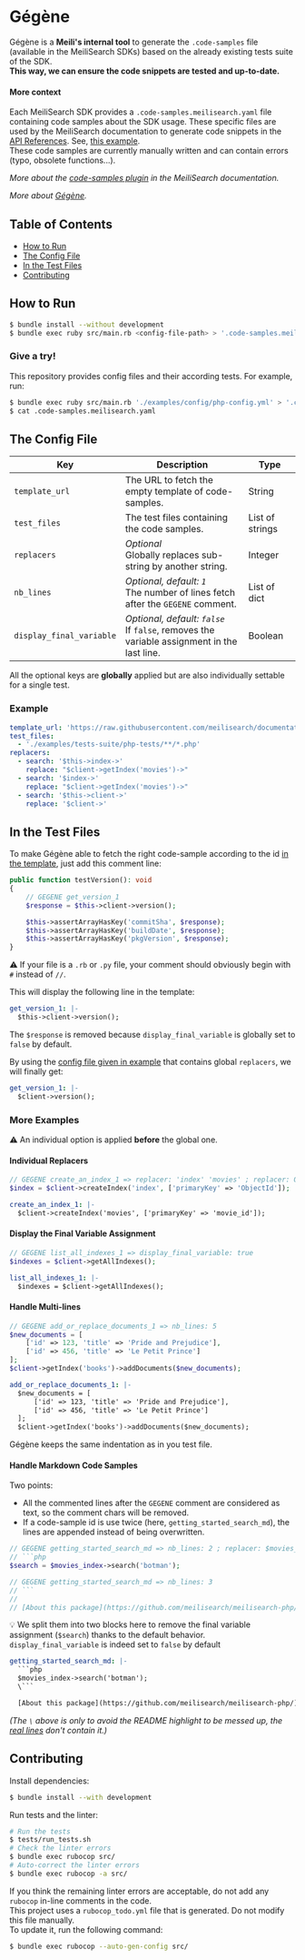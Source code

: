 # Gégène <!-- omit in TOC -->

Gégène is a **Meili's internal tool** to generate the `.code-samples` file (available in the MeiliSearch SDKs) based on the already existing tests suite of the SDK.<br>
**This way, we can ensure the code snippets are tested and up-to-date.**

#### More context <!-- omit in TOC -->

Each MeiliSearch SDK provides a `.code-samples.meilisearch.yaml` file containing code samples about the SDK usage. These specific files are used by the MeiliSearch documentation to generate code snippets in the [API References](https://docs.meilisearch.com/references/). See, [this example](https://docs.meilisearch.com/references/indexes.html#example).<br>
These code samples are currently manually written and can contain errors (typo, obsolete functions...).

_More about the [code-samples plugin](https://github.com/meilisearch/documentation/tree/master/.vuepress/code-samples) in the MeiliSearch documentation._

_More about [Gégène](https://shadoks.fandom.com/fr/wiki/G%C3%A9g%C3%A8ne)._

## Table of Contents <!-- omit in TOC -->

- [How to Run](#how-to-run)
- [The Config File](#the-config-file)
- [In the Test Files](#in-the-test-files)
- [Contributing](#contributing)

## How to Run

```bash
$ bundle install --without development
$ bundle exec ruby src/main.rb <config-file-path> > '.code-samples.meilisearch.yaml'
```

### Give a try! <!-- omit in TOC -->

This repository provides config files and their according tests. For example, run:

```bash
$ bundle exec ruby src/main.rb './examples/config/php-config.yml' > '.code-samples.meilisearch.yaml'
$ cat .code-samples.meilisearch.yaml
```

## The Config File

| Key                      | Description                                                                                    | Type            |
|--------------------------|------------------------------------------------------------------------------------------------|-----------------|
| `template_url`           | The URL to fetch the empty template of code-samples.                                           | String          |
| `test_files`             | The test files containing the code samples.                                                    | List of strings |
| `replacers`              | _Optional_<br> Globally replaces sub-string by another string.                                 | Integer         |
| `nb_lines`               | _Optional, default: `1`_<br> The number of lines fetch after the `GEGENE` comment.             | List of dict    |
| `display_final_variable` | _Optional, default: `false`_<br> If `false`, removes the variable assignment in the last line. | Boolean         |


All the optional keys are **globally** applied but are also individually settable for a single test.

### Example <!-- omit in TOC -->

```yml
template_url: 'https://raw.githubusercontent.com/meilisearch/documentation/master/.vuepress/public/sample-template.yaml'
test_files:
  - './examples/tests-suite/php-tests/**/*.php'
replacers:
  - search: '$this->index->'
    replace: "$client->getIndex('movies')->"
  - search: '$index->'
    replace: "$client->getIndex('movies')->"
  - search: '$this->client->'
    replace: '$client->'
```

## In the Test Files

To make Gégène able to fetch the right code-sample according to the id [in the template](https://docs.meilisearch.com/sample-template.yaml), just add this comment line:

```php
public function testVersion(): void
{
    // GEGENE get_version_1
    $response = $this->client->version();

    $this->assertArrayHasKey('commitSha', $response);
    $this->assertArrayHasKey('buildDate', $response);
    $this->assertArrayHasKey('pkgVersion', $response);
}
```

⚠️ If your file is a `.rb` or `.py` file, your comment should obviously begin with `#` instead of `//`.

This will display the following line in the template:

```yml
get_version_1: |-
  $this->client->version();
```

The `$response` is removed because `display_final_variable` is globally set to `false` by default.

By using the [config file given in example](https://github.com/curquiza/gegene#example-) that contains global `replacers`, we will finally get:

```yml
get_version_1: |-
  $client->version();
```

### More Examples <!-- omit in TOC -->

⚠️ An individual option is applied **before** the global one.

#### Individual Replacers <!-- omit in TOC -->

```php
// GEGENE create_an_index_1 => replacer: 'index' 'movies' ; replacer: ObjectId movie_id
$index = $client->createIndex('index', ['primaryKey' => 'ObjectId']);
```

```yml
create_an_index_1: |-
  $client->createIndex('movies', ['primaryKey' => 'movie_id']);
```

#### Display the Final Variable Assignment <!-- omit in TOC -->

```php
// GEGENE list_all_indexes_1 => display_final_variable: true
$indexes = $client->getAllIndexes();
```

```yml
list_all_indexes_1: |-
  $indexes = $client->getAllIndexes();
```

#### Handle Multi-lines <!-- omit in TOC -->

```php
// GEGENE add_or_replace_documents_1 => nb_lines: 5
$new_documents = [
    ['id' => 123, 'title' => 'Pride and Prejudice'],
    ['id' => 456, 'title' => 'Le Petit Prince']
];
$client->getIndex('books')->addDocuments($new_documents);
```

```yml
add_or_replace_documents_1: |-
  $new_documents = [
      ['id' => 123, 'title' => 'Pride and Prejudice'],
      ['id' => 456, 'title' => 'Le Petit Prince']
  ];
  $client->getIndex('books')->addDocuments($new_documents);
```

Gégène keeps the same indentation as in you test file.

#### Handle Markdown Code Samples <!-- omit in TOC -->

Two points:
- All the commented lines after the `GEGENE` comment are considered as text, so the comment chars will be removed.
- If a code-sample id is use twice (here, `getting_started_search_md`), the lines are appended instead of being overwritten.

```php
// GEGENE getting_started_search_md => nb_lines: 2 ; replacer: $movies_index $index
// ```php
$search = $movies_index->search('botman');

// GEGENE getting_started_search_md => nb_lines: 3
// ```
//
// [About this package](https://github.com/meilisearch/meilisearch-php/)
```

💡 We split them into two blocks here to remove the final variable assignment (`$search`) thanks to the default behavior.<br>
`display_final_variable` is indeed set to `false` by default

```yml
getting_started_search_md: |-
  ```php
  $movies_index->search('botman');
  \```

  [About this package](https://github.com/meilisearch/meilisearch-php/)
```

*(The `\` above is only to avoid the README highlight to be messed up, the [real lines](https://github.com/curquiza/gegene/blob/370c62a807a73d59da525311b3b062235cdf70fc/tests/expected-output-php.yml#L137-L142) don't contain it.)*

## Contributing

Install dependencies:

```bash
$ bundle install --with development
```

Run tests and the linter:

```bash
# Run the tests
$ tests/run_tests.sh
# Check the linter errors
$ bundle exec rubocop src/
# Auto-correct the linter errors
$ bundle exec rubocop -a src/
```

If you think the remaining linter errors are acceptable, do not add any `rubocop` in-line comments in the code.<br>
This project uses a `rubocop_todo.yml` file that is generated. Do not modify this file manually.<br>
To update it, run the following command:

```bash
$ bundle exec rubocop --auto-gen-config src/
```
